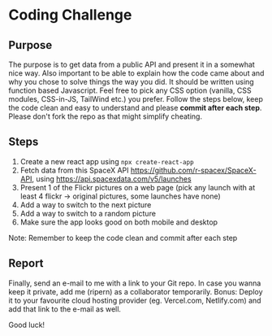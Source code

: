 # Coding Challenge

## Purpose

The purpose is to get data from a public API and present it in a somewhat nice way. Also important to be able to explain how the code came about and why
you chose to solve things the way you did. It should be written using function based Javascript. Feel free to pick any CSS option (vanilla, CSS modules, CSS-in-JS, TailWind etc.) you prefer. Follow the steps below, keep the code clean and easy to understand and please **commit after each step**. Please don't fork the repo as that might simplify cheating.

## Steps

1. Create a new react app using `npx create-react-app`
2. Fetch data from this SpaceX API https://github.com/r-spacex/SpaceX-API, using https://api.spacexdata.com/v5/launches
3. Present 1 of the Flickr pictures on a web page (pick any launch with at least 4 flickr -> original pictures, some launches have none)
4. Add a way to switch to the next picture
5. Add a way to switch to a random picture
6. Make sure the app looks good on both mobile and desktop

Note: Remember to keep the code clean and commit after each step

## Report

Finally, send an e-mail to me with a link to your Git repo. In case you wanna keep it private, add me (ripern) as a collaborator temporarily.
Bonus: Deploy it to your favourite cloud hosting provider (eg. Vercel.com, Netlify.com) and add that link to the e-mail as well.

Good luck!
